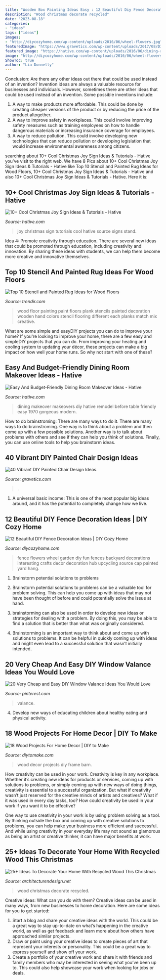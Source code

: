 ```yaml
---
title: "Wooden Box Painting Ideas Easy : 12 Beautiful Diy Fence Decoration Ideas"
description: "Wood christmas decorate recycled"
date: "2023-08-18"
categories:
- "ideas"
tags: ["ideas"]
images:
- "http://diycozyhome.com/wp-content/uploads/2016/06/wheel-flowers.jpg"
featuredImage: "https://www.gravetics.com/wp-content/uploads/2017/08/DIY-Chalk-Paint-Furniture-Ideas.jpg"
featured_image: "https://hative.com/wp-content/uploads/2016/06/dining-room-makeover/39-40-dining-room-makeover-ideas-tutorials.jpg"
image: "http://diycozyhome.com/wp-content/uploads/2016/06/wheel-flowers.jpg"
ShowToc: true
author: "Lia Donnelly"
---
```



Conclusion: Are there any other ideas out there that could be used instead of an invention?
Invention ideas are always a valuable resource for businesses and individuals. However, sometimes there are other ideas that could be used instead of an invention. Some possible inventions include:
1. A way to make products more affordable. This could be done by creating cheaper versions of the product or by reducing the price of the product altogether.
2. A way to improve safety in workplaces. This could involve improving safety measures such as training employees on how to handle dangerous materials or increasing insurance coverage for employees.
3. A way to reduce pollution. This could involve developing new technologies that can reduce pollution or developing legislation that would increase environmental awareness among citizens.

	

		
searching about 10+ Cool Christmas Joy Sign Ideas &amp; Tutorials - Hative you've visit to the right web. We have 8 Pics about 10+ Cool Christmas Joy Sign Ideas &amp; Tutorials - Hative like Top 10 Stencil and Painted Rug Ideas for Wood Floors, 10+ Cool Christmas Joy Sign Ideas &amp; Tutorials - Hative and also 10+ Cool Christmas Joy Sign Ideas &amp; Tutorials - Hative. Here it is:
		
    
## 10+ Cool Christmas Joy Sign Ideas &amp; Tutorials - Hative

<img loading=lazy src="https://hative.com/wp-content/uploads/2014/09/christmas-joy-sign/13-christmas-joy-sign-ideas-and-tutorials.jpg" onerror="this.onerror=null;this.src='https://tse3.mm.bing.net/th?id=OIP.h-929A09J78PJz24aRK14wHaRF&amp;pid=15.1';" alt="10+ Cool Christmas Joy Sign Ideas &amp; Tutorials - Hative">

_Source: hative.com_

>joy christmas sign tutorials cool hative source signs stand. 

	

Idea 4: Promote creativity through education.
There are several new ideas that could be promoted through education, including creativity and innovation. By sharing these ideas with students, we can help them become more creative and innovative themselves.

    
## Top 10 Stencil And Painted Rug Ideas For Wood Floors

<img loading=lazy src="http://cdn.trendir.com/wp-content/uploads/old/trends/assets_c/2015/08/wood-plank-floor-painting-each-plank-in-differnt-color-thumb-630xauto-55649.jpg" onerror="this.onerror=null;this.src='https://tse1.mm.bing.net/th?id=OIP.XIl2AoMcNVFPFensaPr9MAHaEJ&amp;pid=15.1';" alt="Top 10 Stencil and Painted Rug Ideas for Wood Floors">

_Source: trendir.com_

>wood floor painting paint floors plank stencils painted decoration wooden hand colors stencil flooring different each planks match mix creative. 

	

What are some simple and easyDIY projects you can do to improve your home?
If you're looking to improve your home, there are a few easy and simpleDIY projects that you can do. From improving your heating and cooling system to updating your décor, these projects can make a big impact on how well your home runs. So why not start with one of these?

    
## Easy And Budget-Friendly Dining Room Makeover Ideas - Hative

<img loading=lazy src="https://hative.com/wp-content/uploads/2016/06/dining-room-makeover/39-40-dining-room-makeover-ideas-tutorials.jpg" onerror="this.onerror=null;this.src='https://tse1.mm.bing.net/th?id=OIP.QmUbVQeU4rdf8-Gk-Q_x2wHaTY&amp;pid=15.1';" alt="Easy And Budget-Friendly Dining Room Makeover Ideas - Hative">

_Source: hative.com_

>dining makeover makeovers diy hative remodel before table friendly easy 1970 gorgeous modern. 

	

How to do brainstroming: There are many ways to do it.
There are many ways to do brainstroming. One way is to think about a problem and then come up with a few possible solutions. Another way is to talk about problems with others and see if they can help you think of solutions. Finally, you can use online tools to help you brainstorm ideas.

    
## 40 Vibrant DIY Painted Chair Design Ideas

<img loading=lazy src="https://www.gravetics.com/wp-content/uploads/2017/08/DIY-Chalk-Paint-Furniture-Ideas.jpg" onerror="this.onerror=null;this.src='https://tse4.mm.bing.net/th?id=OIP.iD7nBk0XLgfU3K5AGmONGAHaLH&amp;pid=15.1';" alt="40 Vibrant DIY Painted Chair Design Ideas">

_Source: gravetics.com_

>. 

	

1. A universal basic income: This is one of the most popular big ideas around, and it has the potential to completely change how we live.

    
## 12 Beautiful DIY Fence Decoration Ideas | DIY Cozy Home

<img loading=lazy src="http://diycozyhome.com/wp-content/uploads/2016/06/wheel-flowers.jpg" onerror="this.onerror=null;this.src='https://tse1.mm.bing.net/th?id=OIP.HaZ6g6-5nJ6DOTIN4axxuQHaJ3&amp;pid=15.1';" alt="12 Beautiful DIY Fence Decoration Ideas | DIY Cozy Home">

_Source: diycozyhome.com_

>fence flowers wheel garden diy fun fences backyard decorations interesting crafts decor decoration hub upcycling source cap painted yard hang. 

	

1. Brainstorm potential solutions to problems
1. Brainstorm potential solutions to problems can be a valuable tool for problem solving. This can help you come up with ideas that may not have been thought of before and could potentially solve the issue at hand.
2. brainstorming can also be used in order to develop new ideas or strategies for dealing with a problem. By doing this, you may be able to find a solution that is better than what was originally considered.

3. Brainstorming is an important way to think about and come up with solutions to problems. It can be helpful in quickly coming up with ideas and might even lead to a successful solution that wasn’t initially intended.

    
## 20 Very Cheap And Easy DIY Window Valance Ideas You Would Love

<img loading=lazy src="https://i.pinimg.com/736x/72/bc/15/72bc159aff241e3cc73e900c95f7dcfd.jpg" onerror="this.onerror=null;this.src='https://tse4.mm.bing.net/th?id=OIP.MKm9Sb5fWwjgJrx_YpR8rAHaLN&amp;pid=15.1';" alt="20 Very Cheap and Easy DIY Window Valance Ideas You Would Love">

_Source: pinterest.com_

>valance. 

	

4. Develop new ways of educating children about healthy eating and physical activity.

    
## 18 Wood Projects For Home Decor | DIY To Make

<img loading=lazy src="http://www.diytomake.com/wp-content/uploads/2016/03/photo-frame.jpg" onerror="this.onerror=null;this.src='https://tse3.mm.bing.net/th?id=OIP.skM4Db-v_rUKudam0xr8FgHaJ3&amp;pid=15.1';" alt="18 Wood Projects For Home Decor | DIY to Make">

_Source: diytomake.com_

>wood decor projects diy frame barn. 

	

How creativity can be used in your work.
Creativity is key in any workplace. Whether it’s creating new ideas for products or services, coming up with solutions to problems, or simply coming up with new ways of doing things, creativity is essential to a successful organization.
But what if creativity wasn’t just reserved for the creative minds of artists and creatives? What if it was used in every day tasks, too? How could creativity be used in your work if you want it to be effective?

One way to use creativity in your work is by using problem solving as a tool. By thinking outside the box and coming up with creative solutions to problems, you can help make your business more efficient and successful. And while using creativity in your everyday life may not sound as glamorous as being an artist or creative thinker, it can have major benefits at work.

    
## 25+ Ideas To Decorate Your Home With Recycled Wood This Christmas

<img loading=lazy src="http://cdn.architecturendesign.net/wp-content/uploads/2015/12/AD-Ideas-To-Decorate-Your-Home-With-Recycled-Wood-This-20.jpg" onerror="this.onerror=null;this.src='https://tse2.mm.bing.net/th?id=OIP.3hrp131gZ6c-KCDqkj-N7wHaQi&amp;pid=15.1';" alt="25+ Ideas To Decorate Your Home With Recycled Wood This Christmas">

_Source: architecturendesign.net_

>wood christmas decorate recycled. 

	

Creative ideas: What can you do with them?
Creative ideas can be used in many ways, from new businesses to home decoration. Here are some ideas for you to get started: 
1. Start a blog and share your creative ideas with the world. This could be a great way to stay up-to-date on what’s happening in the creative world, as well as get feedback and learn more about how others have approached similar projects. 
2. Draw or paint using your creative ideas to create pieces of art that represent your interests or personality. This could be a great way to express yourself and show off your work. 
3. Create a portfolio of your creative work and share it with friends and family members who may be interested in seeing what you’ve been up to. This could also help showcase your work when looking for jobs or deals. 

